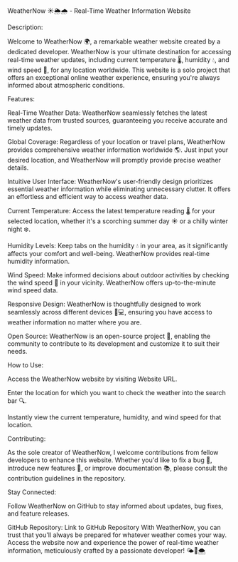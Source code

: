 WeatherNow ☀️🌦️🌧️ - Real-Time Weather Information Website

Description:

Welcome to WeatherNow 🌍, a remarkable weather website created by a dedicated developer. WeatherNow is your ultimate destination for accessing real-time weather updates, including current temperature 🌡️, humidity 💧, and wind speed 💨, for any location worldwide. This website is a solo project that offers an exceptional online weather experience, ensuring you're always informed about atmospheric conditions.

Features:

Real-Time Weather Data: WeatherNow seamlessly fetches the latest weather data from trusted sources, guaranteeing you receive accurate and timely updates.

Global Coverage: Regardless of your location or travel plans, WeatherNow provides comprehensive weather information worldwide 🌎. Just input your desired location, and WeatherNow will promptly provide precise weather details.

Intuitive User Interface: WeatherNow's user-friendly design prioritizes essential weather information while eliminating unnecessary clutter. It offers an effortless and efficient way to access weather data.

Current Temperature: Access the latest temperature reading 🌡️ for your selected location, whether it's a scorching summer day ☀️ or a chilly winter night ❄️.

Humidity Levels: Keep tabs on the humidity 💧 in your area, as it significantly affects your comfort and well-being. WeatherNow provides real-time humidity information.

Wind Speed: Make informed decisions about outdoor activities by checking the wind speed 💨 in your vicinity. WeatherNow offers up-to-the-minute wind speed data.

Responsive Design: WeatherNow is thoughtfully designed to work seamlessly across different devices 📱💻, ensuring you have access to weather information no matter where you are.

Open Source: WeatherNow is an open-source project 🧩, enabling the community to contribute to its development and customize it to suit their needs.

How to Use:

Access the WeatherNow website by visiting Website URL.

Enter the location for which you want to check the weather into the search bar 🔍.

Instantly view the current temperature, humidity, and wind speed for that location.

Contributing:

As the sole creator of WeatherNow, I welcome contributions from fellow developers to enhance this website. Whether you'd like to fix a bug 🐛, introduce new features 🚀, or improve documentation 📚, please consult the contribution guidelines in the repository.

Stay Connected:

Follow WeatherNow on GitHub to stay informed about updates, bug fixes, and feature releases.

GitHub Repository: Link to GitHub Repository
With WeatherNow, you can trust that you'll always be prepared for whatever weather comes your way. Access the website now and experience the power of real-time weather information, meticulously crafted by a passionate developer! 🌤️🌈🌨️
